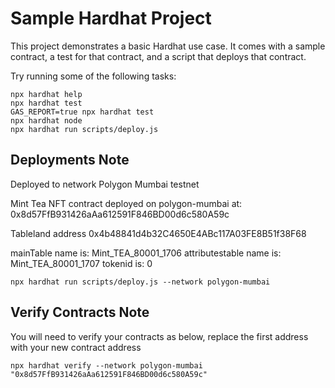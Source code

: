 # Sample Hardhat Project

This project demonstrates a basic Hardhat use case. It comes with a sample contract, a test for that contract, and a script that deploys that contract.

Try running some of the following tasks:

```shell
npx hardhat help
npx hardhat test
GAS_REPORT=true npx hardhat test
npx hardhat node
npx hardhat run scripts/deploy.js
```

## Deployments Note

Deployed to network Polygon Mumbai testnet

Mint Tea NFT contract deployed on polygon-mumbai at: 0x8d57FfB931426aAa612591F846BD00d6c580A59c

Tableland address 0x4b48841d4b32C4650E4ABc117A03FE8B51f38F68

mainTable name is: Mint_TEA_80001_1706
attributestable name is: Mint_TEA_80001_1707
tokenid is: 0

```shell
npx hardhat run scripts/deploy.js --network polygon-mumbai
```

## Verify Contracts Note

You will need to verify your contracts as below, replace the first address with your new contract address

```shell
npx hardhat verify --network polygon-mumbai "0x8d57FfB931426aAa612591F846BD00d6c580A59c"
```
